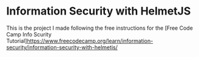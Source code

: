 # Information Security with HelmetJS

This is the project I made following the free instructions for the [Free Code Camp Info Scurity Tutorial]https://www.freecodecamp.org/learn/information-security/information-security-with-helmetjs/

